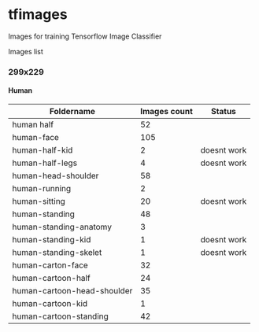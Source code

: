 # tfimages
Images for training Tensorflow Image Classifier

Images list

### 299x229

#### Human

| Foldername  | Images count | Status |
| ------------- | ------------- | ---- |
| human half                                               | 52   |             |
| human-face                                               | 105  |             |
| human-half-kid                                           | 2    | doesnt work |
| human-half-legs                                          | 4    | doesnt work |
| human-head-shoulder                                      | 58   |             |
| human-running                                            | 2    |             |
| human-sitting                                            | 20   | doesnt work |
| human-standing                                           | 48   |             |
| human-standing-anatomy                                   | 3    |             |
| human-standing-kid                                       | 1    | doesnt work |
| human-standing-skelet                                    | 1    | doesnt work |
| human-carton-face                                        |  32  |             |
| human-cartoon-half                                       |  24  |             |
| human-cartoon-head-shoulder                              |  35  |             |
| human-cartoon-kid                                        |  1   |             |
| human-cartoon-standing                                   |  42  |             |
